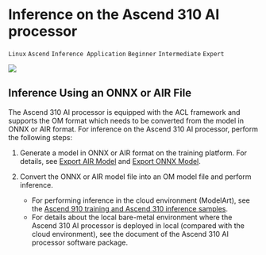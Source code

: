 # Inference on the Ascend 310 AI processor

`Linux` `Ascend` `Inference Application` `Beginner` `Intermediate` `Expert`

<a href="https://gitee.com/mindspore/docs/blob/r1.0/tutorials/inference/source_en/multi_platform_inference_ascend_310.md" target="_blank"><img src="./_static/logo_source.png"></a>

## Inference Using an ONNX or AIR File

The Ascend 310 AI processor is equipped with the ACL framework and supports the OM format which needs to be converted from the model in ONNX or AIR format. For inference on the Ascend 310 AI processor, perform the following steps:

1. Generate a model in ONNX or AIR format on the training platform. For details, see [Export AIR Model](https://www.mindspore.cn/tutorial/training/en/r1.0/use/save_model.html#export-air-model) and [Export ONNX Model](https://www.mindspore.cn/tutorial/training/en/r1.0/use/save_model.html#export-onnx-model).

2. Convert the ONNX or AIR model file into an OM model file and perform inference.
   - For performing inference in the cloud environment (ModelArt), see the [Ascend 910 training and Ascend 310 inference samples](https://support.huaweicloud.com/bestpractice-modelarts/modelarts_10_0026.html).
   - For details about the local bare-metal environment where the Ascend 310 AI processor is deployed in local (compared with the cloud environment), see the document of the Ascend 310 AI processor software package.
